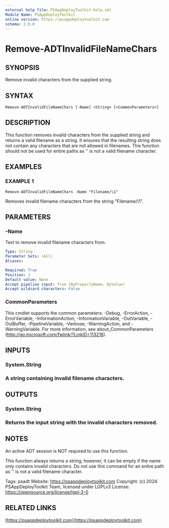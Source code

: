 ```yaml
---
external help file: PSAppDeployToolkit-help.xml
Module Name: PSAppDeployToolkit
online version: https://psappdeploytoolkit.com
schema: 2.0.0
---
```


# Remove-ADTInvalidFileNameChars

## SYNOPSIS
Remove invalid characters from the supplied string.

## SYNTAX

```
Remove-ADTInvalidFileNameChars [-Name] <String> [<CommonParameters>]
```

## DESCRIPTION
This function removes invalid characters from the supplied string and returns a valid filename as a string.
It ensures that the resulting string does not contain any characters that are not allowed in filenames.
This function should not be used for entire paths as '\' is not a valid filename character.

## EXAMPLES

### EXAMPLE 1
```
Remove-ADTInvalidFileNameChars -Name "Filename/\1"
```

Removes invalid filename characters from the string "Filename/\1".

## PARAMETERS

### -Name
Text to remove invalid filename characters from.

```yaml
Type: String
Parameter Sets: (All)
Aliases:

Required: True
Position: 1
Default value: None
Accept pipeline input: True (ByPropertyName, ByValue)
Accept wildcard characters: False
```

### CommonParameters
This cmdlet supports the common parameters: -Debug, -ErrorAction, -ErrorVariable, -InformationAction, -InformationVariable, -OutVariable, -OutBuffer, -PipelineVariable, -Verbose, -WarningAction, and -WarningVariable.
For more information, see about_CommonParameters (http://go.microsoft.com/fwlink/?LinkID=113216).

## INPUTS

### System.String
### A string containing invalid filename characters.
## OUTPUTS

### System.String
### Returns the input string with the invalid characters removed.
## NOTES
An active ADT session is NOT required to use this function.

This function always returns a string; however, it can be empty if the name only contains invalid characters.
Do not use this command for an entire path as '\' is not a valid filename character.

Tags: psadt
Website: https://psappdeploytoolkit.com
Copyright: (c) 2024 PSAppDeployToolkit Team, licensed under LGPLv3
License: https://opensource.org/license/lgpl-3-0

## RELATED LINKS

[https://psappdeploytoolkit.com](https://psappdeploytoolkit.com)

